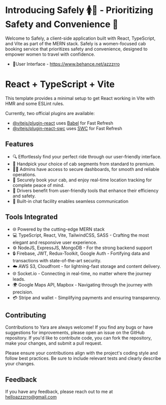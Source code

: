 # Introducing Safely 🚺🚕 - Prioritizing Safety and Convenience 🌟

Welcome to Safely, a client-side application built with React, TypeScript, and Vite as part of the MERN stack. Safely is a women-focused cab booking service that prioritizes safety and convenience, designed to empower women to travel with confidence. 

- 🎨User Interface - https://www.behance.net/azzzrro

# React + TypeScript + Vite

This template provides a minimal setup to get React working in Vite with HMR and some ESLint rules.

Currently, two official plugins are available:

- [@vitejs/plugin-react](https://github.com/vitejs/vite-plugin-react/blob/main/packages/plugin-react/README.md) uses [Babel](https://babeljs.io/) for Fast Refresh
- [@vitejs/plugin-react-swc](https://github.com/vitejs/vite-plugin-react-swc) uses [SWC](https://swc.rs/) for Fast Refresh


## Features


- 🔍 Effortlessly find your perfect ride through our user-friendly interface.
- 🚗 Handpick your choice of cab segments from standard to premium.
- 👩‍💼 Admins have access to secure dashboards, for smooth and reliable operations.
- 📲 Securely book your cab, and enjoy real-time location tracking for complete peace of mind.
- 🚖 Drivers benefit from user-friendly tools that enhance their efficiency and safety.
- 💬 Built-in chat facility enables seamless communication

## Tools Integrated

- 🌐 Powered by the cutting-edge MERN stack
- 💻 TypeScript, React, Vite, TailwindCSS, SASS - Crafting the most elegant and responsive user experience.
- ⚙️ NodeJS, ExpressJS, MongoDB - For the strong backend support
- 🔒 Firebase, JWT, Redux-Toolkit, Google Auth - Fortifying data and transactions with state-of-the-art security.
- ☁️ AWS S3, Cloudfront - for lightning-fast storage and content delivery.
- 🌐 Socket.io - Connecting in real-time, no matter where the journey leads.
- 🌍 Google Maps API, Mapbox - Navigating through the journey with precision.
- 💳 Stripe and wallet - Simplifying payments and ensuring transparency.


## Contributing

Contributions to Yara are always welcome! If you find any bugs or have suggestions for improvements, please open an issue on the GitHub repository. If you'd like to contribute code, you can fork the repository, make your changes, and submit a pull request.

Please ensure your contributions align with the project's coding style and follow best practices. Be sure to include relevant tests and clearly describe your changes.


## Feedback

If you have any feedback, please reach out to me at helloazzzrro@gmail.com
